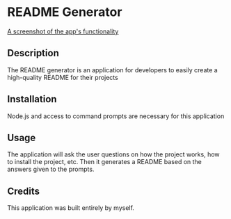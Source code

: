 # README Generator

[A screenshot of the app's functionality](./Develop/images/Capture.PNG)

## Description
The README generator is an application for developers to easily create a high-quality README for their projects

## Installation
Node.js and access to command prompts are necessary for this application

## Usage
The application will ask the user questions on how the project works, how to install the project, etc. Then it generates a README based on the answers given to the prompts.

## Credits
This application was built entirely by myself. 
